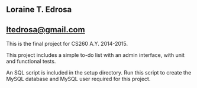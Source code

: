 ## Loraine T. Edrosa
## ltedrosa@gmail.com

This is the final project for CS260 A.Y. 2014-2015.

This project includes a simple to-do list with an admin
interface, with unit and functional tests.

An SQL script is included in the setup directory. Run
this script to create the MySQL database and MySQL user
required for this project.
